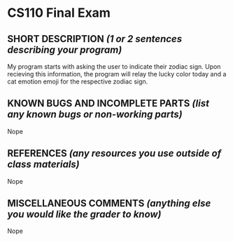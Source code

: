 # CS110 Final Exam

## SHORT DESCRIPTION *(1 or 2 sentences describing your program)*
My program starts with asking the user to indicate their zodiac sign. Upon recieving this information, the program will relay the lucky color today and a cat emotion emoji for the respective zodiac sign.
## KNOWN BUGS AND INCOMPLETE PARTS *(list any known bugs or non-working parts)*
Nope
## REFERENCES *(any resources you use outside of class materials)*
Nope
## MISCELLANEOUS COMMENTS *(anything else you would like the grader to know)*
Nope